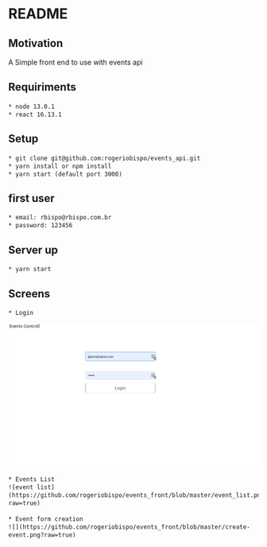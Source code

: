 # README

## Motivation
  A Simple front end to use with events  api

## Requiriments
    * node 13.0.1
    * react 16.13.1

## Setup
    * git clone git@github.com:rogeriobispo/events_api.git
    * yarn install or npm install
    * yarn start (default port 3000)
    
## first user
    * email: rbispo@rbispo.com.br
	* password: 123456

## Server up
    * yarn start


## Screens
    * Login
  ![Login](https://github.com/rogeriobispo/events_front/blob/master/login.png?raw=true)
  
    * Events List
    ![event list](https://github.com/rogeriobispo/events_front/blob/master/event_list.png?raw=true)
  
    * Event form creation 
    ![](https://github.com/rogeriobispo/events_front/blob/master/create-event.png?raw=true)

